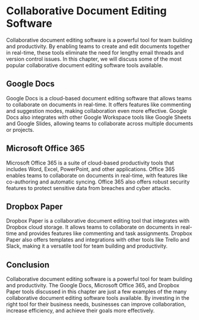 Collaborative Document Editing Software
===============================================================================================

Collaborative document editing software is a powerful tool for team building and productivity. By enabling teams to create and edit documents together in real-time, these tools eliminate the need for lengthy email threads and version control issues. In this chapter, we will discuss some of the most popular collaborative document editing software tools available.

Google Docs
-----------

Google Docs is a cloud-based document editing software that allows teams to collaborate on documents in real-time. It offers features like commenting and suggestion modes, making collaboration even more effective. Google Docs also integrates with other Google Workspace tools like Google Sheets and Google Slides, allowing teams to collaborate across multiple documents or projects.

Microsoft Office 365
--------------------

Microsoft Office 365 is a suite of cloud-based productivity tools that includes Word, Excel, PowerPoint, and other applications. Office 365 enables teams to collaborate on documents in real-time, with features like co-authoring and automatic syncing. Office 365 also offers robust security features to protect sensitive data from breaches and cyber attacks.

Dropbox Paper
-------------

Dropbox Paper is a collaborative document editing tool that integrates with Dropbox cloud storage. It allows teams to collaborate on documents in real-time and provides features like commenting and task assignments. Dropbox Paper also offers templates and integrations with other tools like Trello and Slack, making it a versatile tool for team building and productivity.

Conclusion
----------

Collaborative document editing software is a powerful tool for team building and productivity. The Google Docs, Microsoft Office 365, and Dropbox Paper tools discussed in this chapter are just a few examples of the many collaborative document editing software tools available. By investing in the right tool for their business needs, businesses can improve collaboration, increase efficiency, and achieve their goals more effectively.
